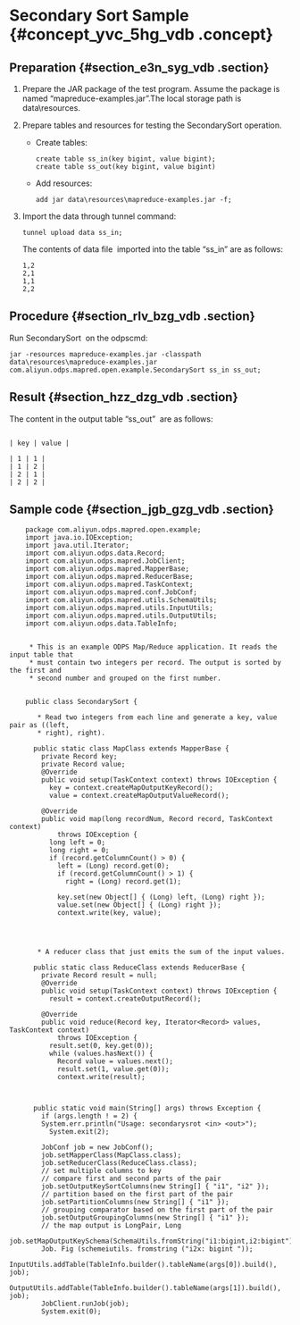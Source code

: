 # Secondary Sort Sample {#concept_yvc_5hg_vdb .concept}

## Preparation {#section_e3n_syg_vdb .section}

1.  Prepare the JAR package of the test program. Assume the package is named “mapreduce-examples.jar”.The local storage path is data\\resources.
2.  Prepare tables and resources for testing the SecondarySort operation.
    -   Create tables:

        ```
        create table ss_in(key bigint, value bigint);
        create table ss_out(key bigint, value bigint)
        ```

    -   Add resources:

        ```
        add jar data\resources\mapreduce-examples.jar -f;
        ```

3.  Import the data through tunnel command:

    ```
    tunnel upload data ss_in;
    ```

    The contents of data file  imported into the table “ss\_in” are as follows:

    ```
    1,2
    2,1
    1,1
    2,2
    ```


## Procedure {#section_rlv_bzg_vdb .section}

Run SecondarySort  on the odpscmd:

```
jar -resources mapreduce-examples.jar -classpath data\resources\mapreduce-examples.jar 
com.aliyun.odps.mapred.open.example.SecondarySort ss_in ss_out;
```

## Result {#section_hzz_dzg_vdb .section}

The content in the output table “ss\_out”  are as follows:

```

| key | value |

| 1 | 1 |
| 1 | 2 |
| 2 | 1 |
| 2 | 2 |

```

## Sample code {#section_jgb_gzg_vdb .section}

```
    package com.aliyun.odps.mapred.open.example;
    import java.io.IOException;
    import java.util.Iterator;
    import com.aliyun.odps.data.Record;
    import com.aliyun.odps.mapred.JobClient;
    import com.aliyun.odps.mapred.MapperBase;
    import com.aliyun.odps.mapred.ReducerBase;
    import com.aliyun.odps.mapred.TaskContext;
    import com.aliyun.odps.mapred.conf.JobConf;
    import com.aliyun.odps.mapred.utils.SchemaUtils;
    import com.aliyun.odps.mapred.utils.InputUtils;
    import com.aliyun.odps.mapred.utils.OutputUtils;
    import com.aliyun.odps.data.TableInfo;
    
      
     * This is an example ODPS Map/Reduce application. It reads the input table that
     * must contain two integers per record. The output is sorted by the first and
     * second number and grouped on the first number.
     
     
    public class SecondarySort {
      
       * Read two integers from each line and generate a key, value pair as ((left,
       * right), right).
       
      public static class MapClass extends MapperBase {
        private Record key;
        private Record value;
        @Override
        public void setup(TaskContext context) throws IOException {
          key = context.createMapOutputKeyRecord();
          value = context.createMapOutputValueRecord();
        
        @Override
        public void map(long recordNum, Record record, TaskContext context)
            throws IOException {
          long left = 0;
          long right = 0;
          if (record.getColumnCount() > 0) {
            left = (Long) record.get(0);
            if (record.getColumnCount() > 1) {
              right = (Long) record.get(1);
            
            key.set(new Object[] { (Long) left, (Long) right });
            value.set(new Object[] { (Long) right });
            context.write(key, value);
          
        
      
      
       * A reducer class that just emits the sum of the input values.
       
      public static class ReduceClass extends ReducerBase {
        private Record result = null;
        @Override
        public void setup(TaskContext context) throws IOException {
          result = context.createOutputRecord();
        
        @Override
        public void reduce(Record key, Iterator<Record> values, TaskContext context)
            throws IOException {
          result.set(0, key.get(0));
          while (values.hasNext()) {
            Record value = values.next();
            result.set(1, value.get(0));
            context.write(result);
          
        
      
      public static void main(String[] args) throws Exception {
        if (args.length ! = 2) {
        System.err.println("Usage: secondarysrot <in> <out>");
          System.exit(2);
        
        JobConf job = new JobConf();
        job.setMapperClass(MapClass.class);
        job.setReducerClass(ReduceClass.class);
        // set multiple columns to key
        // compare first and second parts of the pair
        job.setOutputKeySortColumns(new String[] { "i1", "i2" });
        // partition based on the first part of the pair
        job.setPartitionColumns(new String[] { "i1" });
        // grouping comparator based on the first part of the pair
        job.setOutputGroupingColumns(new String[] { "i1" });
        // the map output is LongPair, Long
        job.setMapOutputKeySchema(SchemaUtils.fromString("i1:bigint,i2:bigint"));
        Job. Fig (schemeiutils. fromstring ("i2x: bigint "));
        InputUtils.addTable(TableInfo.builder().tableName(args[0]).build(), job);
        OutputUtils.addTable(TableInfo.builder().tableName(args[1]).build(), job);
        JobClient.runJob(job);
        System.exit(0);
      
    


```

